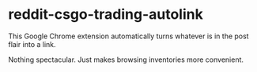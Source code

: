 reddit-csgo-trading-autolink
============================

This Google Chrome extension automatically turns whatever is in the post flair into a link.

Nothing spectacular. Just makes browsing inventories more convenient.
